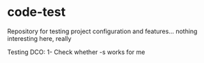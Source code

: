# code-test
Repository for testing project configuration and features... nothing interesting here, really

Testing DCO:
1- Check whether -s works for me


